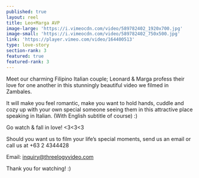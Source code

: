 ```yaml
---
published: true
layout: reel
title: Leo+Marga AVP
image-large: 'https://i.vimeocdn.com/video/589782402_1920x700.jpg'
image-small: 'https://i.vimeocdn.com/video/589782402_750x500.jpg'
link: 'https://player.vimeo.com/video/164400513'
type: love-story
section-rank: 3
featured: true
featured-rank: 3
---
```

Meet our charming Filipino Italian couple; Leonard & Marga profess their love for one another in this stunningly beautiful video we filmed in Zambales.

It will make you feel romantic, make you want to hold hands, cuddle and cozy up with your own special someone seeing them in this attractive place speaking in Italian. (With English subtitle of course) :)

Go watch & fall in love! <3<3<3

Should you want us to film your life’s special moments, send us an email or call us at +63 2 4344428

Email: inquiry@threelogyvideo.com

Thank you for watching! :)


